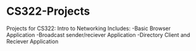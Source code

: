# CS322-Projects
Projects for CS322: Intro to Networking
Includes:
-Basic Browser Application
-Broadcast sender/reciever Application
-Directory Client and Reciever Application
